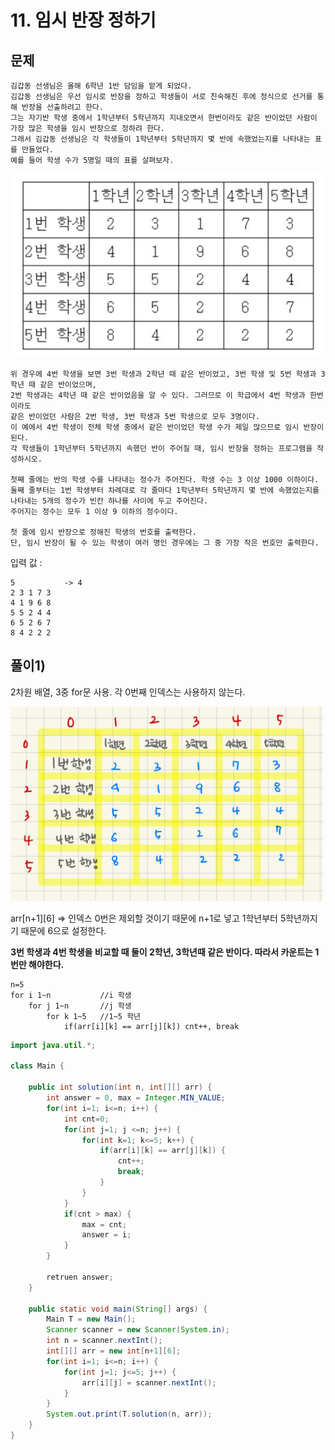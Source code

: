 # 11. 임시 반장 정하기
## 문제
```
김갑동 선생님은 올해 6학년 1반 담임을 맡게 되었다.
김갑동 선생님은 우선 임시로 반장을 정하고 학생들이 서로 친숙해진 후에 정식으로 선거를 통해 반장을 선출하려고 한다.
그는 자기반 학생 중에서 1학년부터 5학년까지 지내오면서 한번이라도 같은 반이었던 사람이 가장 많은 학생을 임시 반장으로 정하려 한다.
그래서 김갑동 선생님은 각 학생들이 1학년부터 5학년까지 몇 반에 속했었는지를 나타내는 표를 만들었다.
예를 들어 학생 수가 5명일 때의 표를 살펴보자.
```

<img src="/algorithm/inflearn_java_풀이/img/임시반장.png" width="700px">


```
위 경우에 4번 학생을 보면 3번 학생과 2학년 때 같은 반이었고, 3번 학생 및 5번 학생과 3학년 때 같은 반이었으며,
2번 학생과는 4학년 때 같은 반이었음을 알 수 있다. 그러므로 이 학급에서 4번 학생과 한번이라도
같은 반이었던 사람은 2번 학생, 3번 학생과 5번 학생으로 모두 3명이다.
이 예에서 4번 학생이 전체 학생 중에서 같은 반이었던 학생 수가 제일 많으므로 임시 반장이 된다.
각 학생들이 1학년부터 5학년까지 속했던 반이 주어질 때, 임시 반장을 정하는 프로그램을 작성하시오.

첫째 줄에는 반의 학생 수를 나타내는 정수가 주어진다. 학생 수는 3 이상 1000 이하이다.
둘째 줄부터는 1번 학생부터 차례대로 각 줄마다 1학년부터 5학년까지 몇 반에 속했었는지를 나타내는 5개의 정수가 빈칸 하나를 사이에 두고 주어진다.
주어지는 정수는 모두 1 이상 9 이하의 정수이다.

첫 줄에 임시 반장으로 정해진 학생의 번호를 출력한다.
단, 임시 반장이 될 수 있는 학생이 여러 명인 경우에는 그 중 가장 작은 번호만 출력한다.

```

입력 값 :
```
5           -> 4
2 3 1 7 3
4 1 9 6 8
5 5 2 4 4
6 5 2 6 7
8 4 2 2 2
```

## 풀이1)
2차원 배열, 3중 for문 사용. 각 0번째 인덱스는 사용하지 않는다.

<img src="/algorithm/inflearn_java_풀이/img/임시반장%20풀이.jpeg" width="500px">

arr[n+1][6] => 인덱스 0번은 제외할 것이기 때문에 n+1로 넣고 1학년부터 5학년까지기 때문에 6으로 설정한다.

__3번 학생과 4번 학생을 비교할 때 둘이 2학년, 3학년때 같은 반이다. 따라서 카운트는 1번만 해야한다.__

```
n=5
for i 1~n           //i 학생
    for j 1~n       //j 학생
        for k 1~5   //1~5 학년
            if(arr[i][k] == arr[j][k]) cnt++, break     
```

```java
import java.util.*;

class Main {
    
	public int solution(int n, int[][] arr) {
	    int answer = 0, max = Integer.MIN_VALUE;
	    for(int i=1; i<=n; i++) {
	        int cnt=0;
	        for(int j=1; j <=n; j++) {
	            for(int k=1; k<=5; k++) {
	                if(arr[i][k] == arr[j][k]) {
	                    cnt++;
	                    break;
	                }
	            }
	        }
	        if(cnt > max) {
	            max = cnt;
	            answer = i;
	        }
	    }
		
		retruen answer;
	}

	public static void main(String[] args) {
		Main T = new Main();
		Scanner scanner = new Scanner(System.in);
		int n = scanner.nextInt();
		int[][] arr = new int[n+1][6];
		for(int i=1; i<=n; i++) {
		    for(int j=1; j<=5; j++) {
		        arr[i][j] = scanner.nextInt();
		    }
		}
    	System.out.print(T.solution(n, arr));
	}
}

```